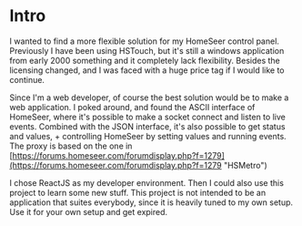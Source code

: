 # Intro #
I wanted to find a more flexible solution for my HomeSeer control panel. Previously I have been using HSTouch, but it's still a windows application from early 2000 something and it completely lack flexibility. Besides the licensing changed, and I was faced with a huge price tag if I would like to continue.

Since I'm a web developer, of course the best solution would be to make a web application. I poked around, and found the ASCII interface of HomeSeer, where it's possible to make a socket connect and listen to live events. Combined with the JSON interface, it's also possible to get status and values, + controlling HomeSeer by setting values and running events. The proxy is based on the one in [https://forums.homeseer.com/forumdisplay.php?f=1279](https://forums.homeseer.com/forumdisplay.php?f=1279 "HSMetro") 

I chose ReactJS as my developer environment. Then I could also use this project to learn some new stuff. This project is not intended to be an application that suites everybody, since it is heavily tuned to my own setup. Use it for your own setup and get expired.
